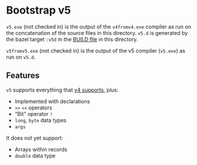 # Bootstrap v5

`v5.exe` (not checked in) is the output of the `v4fromv4.exe` compiler as run on the concatenation
of the source files in this directory. `v5.d` is generated by the bazel
target `:v5d` in the [BUILD file](BUILD) in this directory.

`v5fromv5.exe` (not checked in) is the output of the v5 compiler (`v5.exe`) as run
on `v5.d`.

## Features

`v5` supports everything that [v4 supports](../v4/README.md#features), plus:
   * Implemented with declarations
   * `>>` `<<` operators
   * "Bit" operator `!`
   * `long`, `byte` data types
   * `args`

It does not yet support:
   * Arrays within records
   * `double` data type
